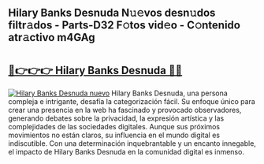 ## Hilary Banks Desnuda N𝚞𝚎vos desn𝚞dos filtr𝚊dos - Parts-D32 F𝚘tos vid𝚎o - C𝚘ntenido atr𝚊ctivo m4GAg

# <h2><a href="http://mb39ls.tromn.icu/?c=Hilary+Banks+Desnuda">🔗👉👉👉 Hilary Banks Desnuda 🔗🔗</a></h2>

[![Hilary Banks Desnuda nuevo](https://i.imgur.com/pEAQMta.gif)](http://mb39ls.tromn.icu/?c=Hilary+Banks+Desnuda)
Hilary Banks Desnuda, una persona compleja e intrigante, desafía la categorización fácil. Su enfoque único para crear una presencia en la web ha fascinado y provocado observadores, generando debates sobre la privacidad, la expresión artística y las complejidades de las sociedades digitales. Aunque sus próximos movimientos no están claros, su influencia en el mundo digital es indiscutible. Con una determinación inquebrantable y un encanto innegable, el impacto de Hilary Banks Desnuda en la comunidad digital es inmenso.
